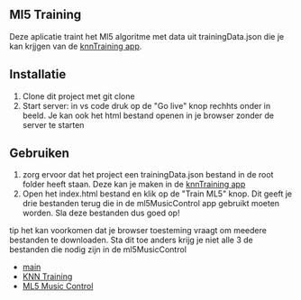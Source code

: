## Ml5 Training

Deze aplicatie traint het Ml5 algoritme met data uit trainingData.json die je kan krjjgen van de [knnTraining app](https://github.com/olevanderheiden/porgrammeren8Opdracht2/tree/KNNTraining).

## Installatie

1. Clone dit project met git clone
2. Start server: in vs code druk op de "Go live" knop rechhts onder in beeld. Je kan ook het html bestand openen in je browser zonder de server te starten

## Gebruiken

1. zorg ervoor dat het project een trainingData.json bestand in de root folder heeft staan. Deze kan je maken in de [knnTraining app](https://github.com/olevanderheiden/porgrammeren8Opdracht2/tree/KNNTraining)
2. Open het index.html bestand en klik op de "Train ML5" knop. Dit geeft je drie bestanden terug die in de ml5MusicControl app gebruikt moeten worden. Sla deze bestanden dus goed op!

tip het kan voorkomen dat je browser toesteming vraagt om meedere bestanden te downloaden. Sta dit toe anders krijg je niet alle 3 de bestanden die nodig zijn in de ml5MusicControl

- [main](https://github.com/olevanderheiden/porgrammeren8Opdracht2/tree/main)
- [KNN Training](https://github.com/olevanderheiden/porgrammeren8Opdracht2/tree/KNNTraining)
- [ML5 Music Control](https://github.com/olevanderheiden/porgrammeren8Opdracht2/tree/musicControlMl5)

